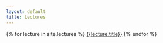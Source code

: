 ```yaml
---
layout: default
title: Lectures
---
```


{% for lecture in site.lectures %}
  <a href="{{ lecture.url | relative_url }}">{{lecture.title}}</a>
{% endfor %}
